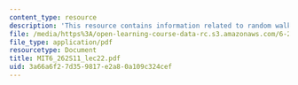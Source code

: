 ```yaml
---
content_type: resource
description: 'This resource contains information related to random walks and thresholds. '
file: /media/https%3A/open-learning-course-data-rc.s3.amazonaws.com/6-262-discrete-stochastic-processes-spring-2011/3a66a6f27d359817e2a80a109c324cef_MIT6_262S11_lec22.pdf
file_type: application/pdf
resourcetype: Document
title: MIT6_262S11_lec22.pdf
uid: 3a66a6f2-7d35-9817-e2a8-0a109c324cef
---
```

